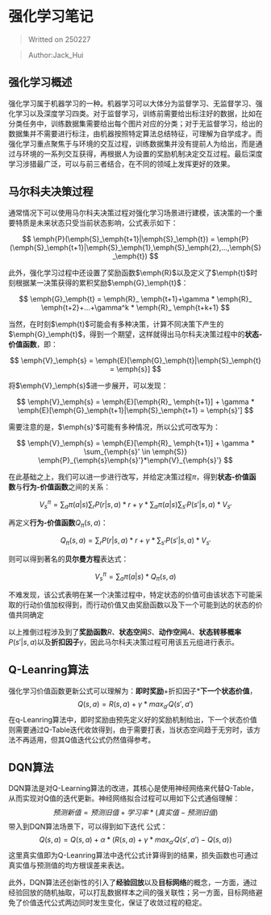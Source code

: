 # **强化学习笔记**

> Writted on 250227

> Author:Jack_Hui

## **强化学习概述**
强化学习属于机器学习的一种。机器学习可以大体分为监督学习、无监督学习、强化学习以及深度学习四类。对于监督学习，训练前需要给出标注好的数据，比如在分类任务中，训练数据集需要给出每个图片对应的分类；对于无监督学习，给出的数据集并不需要进行标注，由机器按照特定算法总结特征，可理解为自学成才。而强化学习重点聚焦于与环境的交互过程，训练数据集并没有提前人为给出，而是通过与环境的一系列交互获得，再根据人为设置的奖励机制决定交互过程。最后深度学习涉猎最广泛，可以与前三者结合，在不同的领域上发挥更好的效果。

## **马尔科夫决策过程**
通常情况下可以使用马尔科夫决策过程对强化学习场景进行建模，该决策的一个重要特质是未来状态只受当前状态影响，公式表示如下：

$$
\emph{P}(\emph{S}_\emph{t+1}|\emph{S}_\emph{t}) = \emph{P}(\emph{S}_\emph{t+1}|\emph{S}_\emph{1},\emph{S}_\emph{2},...,\emph{S}_\emph{t})
$$

此外，强化学习过程中还设置了奖励函数$\emph{R}$以及定义了$\emph{t}$时刻根据某一决策获得的累积奖励$\emph{G}_\emph{t}$：

$$
\emph{G}_\emph{t} = \emph{R}_ \emph{t+1}+\gamma * \emph{R}_ \emph{t+2}+...+\gamma^k * \emph{R}_ \emph{t+k+1}
$$

当然，在时刻$\emph{t}$可能会有多种决策，计算不同决策下产生的$\emph{G}_\emph{t}$，得到一个期望，这样就得出马尔科夫决策过程中的**状态-价值函数**，即：

$$
\emph{V}_\emph{s} = \emph{E}[\emph{G}_\emph{t}|\emph{S}_\emph{t} = \emph{s}]
$$

将$\emph{V}_\emph{s}$进一步展开，可以发现：

$$
\emph{V}_\emph{s} = \emph{E}[\emph{R}_ \emph{t+1}] + \gamma *  \emph{E}[\emph{G}_\emph{t+1}|\emph{S}_\emph{t+1} = \emph{s}']
$$

需要注意的是，$\emph{s}'$可能有多种情况，所以公式可改写为：

$$
\emph{V}_\emph{s} = \emph{E}[\emph{R}_ \emph{t+1}] + \gamma *  \sum_{\emph{s}' \in \emph{S}} \emph{P}_{\emph{s}\emph{s}'}*\emph{V}_{\emph{s}'} 
$$

在此基础之上，我们可以进一步进行改写，并给定决策过程$\pi$，得到**状态-价值函数**与**行为-价值函数**之间的关系：

$$
V^{\pi}_s = \sum_{a}\pi(a|s)\sum_r P(r|s,a)*r+\gamma*\sum_a \pi(a|s) \sum_{s'} P(s'|s,a)*V_{s'}
$$

再定义**行为-价值函数**$Q_{\pi}(s,a)$：

$$
Q_{\pi}(s,a) = \sum_r P(r|s,a)*r + \gamma* \sum_{s'} P(s'|s,a)*V_{s'}
$$

则可以得到著名的**贝尔曼方程**表达式：

$$
V^{\pi}_s = \sum_{a}\pi(a|s)*Q_{\pi}(s,a) 
$$

不难发现，该公式表明在某一个决策过程中，特定状态的价值可由该状态下可能采取的行动价值加权得到，而行动价值又由奖励函数以及下一个可能到达的状态的价值共同确定

以上推倒过程涉及到了**奖励函数**$R$、**状态空间**$S$、**动作空间**$A$、**状态转移概率**$P(s'|s,a)$以及**折扣因子**$\gamma$，因此马尔科夫决策过程可用该五元组进行表示。

## **Q-Leanring算法**
强化学习价值函数更新公式可以理解为：**即时奖励**+折扣因子***下一个状态价值**，
$$
Q(s,a) = R(s,a)+γ*max_{a'}Q(s',a') 
$$
在q-Leanring算法中，即时奖励由预先定义好的奖励机制给出，下一个状态价值则需要通过Q-Table迭代收敛得到，由于需要打表，当状态空间趋于无穷时，该方法不再适用，但其Q值迭代公式仍然值得参考。

## **DQN算法**
DQN算法是对Q-Learning算法的改进，其核心是使用神经网络来代替Q-Table，从而实现对Q值的迭代更新。神经网络拟合过程可以用如下公式通俗理解：
$$
预测新值 = 预测旧值 + 学习率*(真实值-预测旧值) 
$$
带入到DQN算法场景下，可以得到如下迭代 公式：
$$
Q(s,a) =Q(s,a)+\alpha *(R(s,a)+γ*max_{a'}Q(s',a')-Q(s,a))
$$
这里真实值即为Q-Leanring算法中迭代公式计算得到的结果，损失函数也可通过真实值与预测值的均方根误差来表达。

此外，DQN算法还创新性的引入了**经验回放**以及**目标网络**的概念，一方面，通过经验回放的随机抽取，可以打乱数据样本之间的强关联性；另一方面，目标网络避免了价值迭代公式两边同时发生变化，保证了收敛过程的稳定。